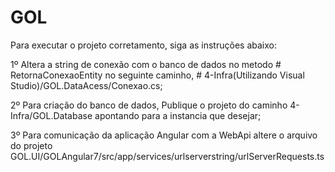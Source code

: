 # GOL

Para executar o projeto corretamento, siga as instruções abaixo:

1º Altera a string de conexão com o banco de dados no metodo # RetornaConexaoEntity no seguinte caminho, # 4-Infra(Utilizando Visual Studio)/GOL.DataAcess/Conexao.cs;

2º Para criação do banco de dados, Publique o projeto do caminho 4-Infra/GOL.Database apontando para a instancia que desejar;

3º Para comunicação da aplicação Angular com a WebApi altere o arquivo do projeto GOL.UI/GOLAngular7/src/app/services/urlserverstring/urlServerRequests.ts
